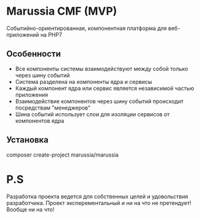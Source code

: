 # Marussia CMF (MVP)
Событийно-ориентированная, компонентная платформа для веб-приложений на PHP7

Особенности
------------

 * Все компоненты системы взаимодействуют между собой только через шину событий
 * Система разделена на компоненты ядра и сервисы
 * Каждый компонент ядра или сервис является независимой частью приложения
 * Взаимодействие компонентов через шину событий происходит посредствам "менеджеров"
 * Шина событий использует слои для изоляции сервисов от компонентов ядра
 

Установка
------------

composer create-project marussia/marussia

# P.S
Разработка проекта ведется для собственных целей и удовольствия разработчика. Проект эксперементальный и ни на что не претендует! Вообще ни на что!


